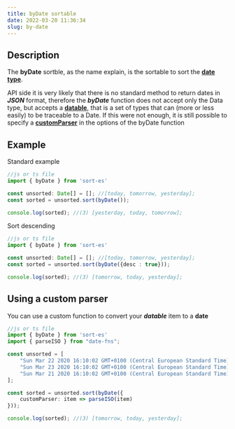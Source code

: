 ```yaml
---
title: byDate sortable
date: 2022-03-20 11:36:34
slug: by-date
---
```


## Description
The **byDate** sortble, as the name explain, is the sortable to sort the 
[**date type**](https://developer.mozilla.org/en-US/docs/Web/JavaScript/Reference/Global_Objects/Date).

API side it is very likely that there is no standard method to return dates in ***JSON*** format,
therefore the ***byDate*** function does not accept only the Data type, 
but accepts a [**datable**](interfaces#datable), that is a set of types that can (more or less easily) to be traceable
to a Date.
If this were not enough, it is still possible to specify a
[**customParser**](#using-a-custom-parser) in the options of the byDate function

## Example

Standard example
```typescript
//js or ts file
import { byDate } from 'sort-es'

const unsorted: Date[] = []; //[today, tomorrow, yesterday]; 
const sorted = unsorted.sort(byDate());

console.log(sorted); //(3) [yesterday, today, tomorrow];
```

Sort descending
```typescript
//js or ts file
import { byDate } from 'sort-es'

const unsorted: Date[] = []; //[today, tomorrow, yesterday]; 
const sorted = unsorted.sort(byDate({desc : true}));

console.log(sorted); //(3) [tomorrow, today, yesterday];
```


## Using a custom parser
You can use a custom function to convert your ***datable*** item to a **date**
```typescript
//js or ts file
import { byDate } from 'sort-es'
import { parseISO } from "date-fns";

const unsorted = [
    "Sun Mar 22 2020 16:10:02 GMT+0100 (Central European Standard Time)", //today
    "Sun Mar 23 2020 16:10:02 GMT+0100 (Central European Standard Time)", //tomorrow
    "Sun Mar 21 2020 16:10:02 GMT+0100 (Central European Standard Time)" //yesterday
];

const sorted = unsorted.sort(byDate({
    customParser: item => parseISO(item)
}));

console.log(sorted); //(3) [tomorrow, today, yesterday];
```
